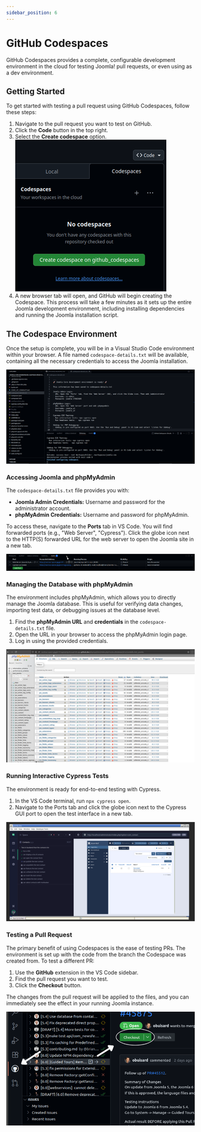 ```yaml
---
sidebar_position: 6
---
```


GitHub Codespaces
=================================

GitHub Codespaces provides a complete, configurable development environment in the cloud for testing Joomla! pull requests, or even using as a dev environment.

## Getting Started

To get started with testing a pull request using GitHub Codespaces, follow these steps:

1.  Navigate to the pull request you want to test on GitHub.
2.  Click the **Code** button in the top right.
3.  Select the **Create codespace** option.
![create github codespace](_assets/create-github-codespace.png)
4.  A new browser tab will open, and GitHub will begin creating the Codespace. This process will take a few minutes as it sets up the entire Joomla 
development environment, including installing dependencies and running the Joomla installation script.

## The Codespace Environment

Once the setup is complete, you will be in a Visual Studio Code environment within your browser. A file named `codespace-details.txt` will be available, 
containing all the necessary credentials to access the Joomla installation.

![vscode initial setup](_assets/initial-vscode-setup.png)

### Accessing Joomla and phpMyAdmin

The `codespace-details.txt` file provides you with:

*   **Joomla Admin Credentials:** Username and password for the administrator account.
*   **phpMyAdmin Credentials:** Username and password for phpMyAdmin.

To access these, navigate to the **Ports** tab in VS Code. You will find forwarded ports (e.g., "Web Server", "Cypress"). Click the globe icon next to the HTTP(S) forwarded URL for the web server to open the Joomla site in a new tab.

![github-code](_assets/github-codespaces-ports.png)

### Managing the Database with phpMyAdmin

The environment includes phpMyAdmin, which allows you to directly manage the Joomla database. This is useful for verifying data changes,
importing test data, or debugging issues at the database level.

1.  Find the **phpMyAdmin URL** and **credentials** in the `codespace-details.txt` file.
2.  Open the URL in your browser to access the phpMyAdmin login page.
3.  Log in using the provided credentials.

![phpMyAdmin interface with the database tables](_assets/phpmyadmin-interface.png)

### Running Interactive Cypress Tests

The environment is ready for end-to-end testing with Cypress.

1. In the VS Code terminal, run `npx cypress open`.
2. Navigate to the Ports tab and click the globe icon next to the Cypress GUI port to open the test interface in a new tab.

![cypress-tests-running](_assets/cypress-tests-running.png)

### Testing a Pull Request

The primary benefit of using Codespaces is the ease of testing PRs. The environment is set up with the code from the branch the Codespace was created
from. To test a different PR:

1.  Use the **GitHub** extension in the VS Code sidebar.
2.  Find the pull request you want to test.
3.  Click the **Checkout** button.

The changes from the pull request will be applied to the files, and you can immediately see the effect in your running Joomla instance.

![github plugin pull request checkout](_assets/github-pr-plugin-checkout.png)
